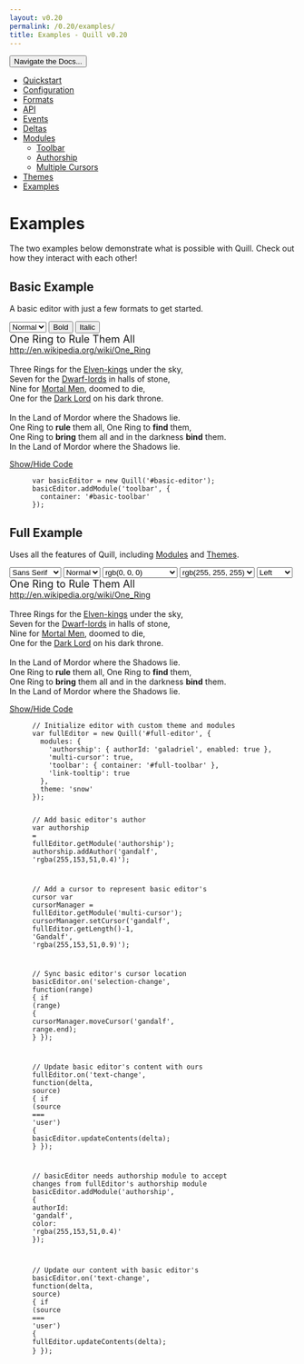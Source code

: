 ```yaml
---
layout: v0.20
permalink: /0.20/examples/
title: Examples - Quill v0.20
---
```

<div class="container">
  <div id="sidebar-dropdown">
    <div class="btn-group">
      <button class="btn btn-default dropdown-toggle" data-toggle="dropdown" type="button">Navigate the Docs... <span class="caret"></span></button>
      <ul class="dropdown-menu" role="menu">
        <li>
          <a href="/0.20/docs/quickstart/">Quickstart</a>
        </li>
        <li>
          <a href="/0.20/docs/configuration/">Configuration</a>
        </li>
        <li>
          <a href="/0.20/docs/formats/">Formats</a>
        </li>
        <li>
          <a href="/0.20/docs/api/">API</a>
        </li>
        <li>
          <a href="/0.20/docs/events/">Events</a>
        </li>
        <li>
          <a href="/0.20/docs/deltas/">Deltas</a>
        </li>
        <li>
          <a href="/0.20/docs/modules/">Modules</a>
          <ul>
            <li>
              <a href="/0.20/docs/modules/toolbar/">Toolbar</a>
            </li>
            <li>
              <a href="/0.20/docs/modules/authorship/">Authorship</a>
            </li>
            <li>
              <a href="/0.20/docs/modules/multi-cursors/">Multiple Cursors</a>
            </li>
          </ul>
        </li>
        <li>
          <a href="/0.20/docs/themes/">Themes</a>
        </li>
        <li class="active">
          <a href="/0.20/examples/">Examples</a>
        </li>
      </ul>
    </div>
  </div>
  <div class="row">
    <div class="col-sm-9" id="docs-container">
      <div id="examples-container">
        <h1 id="examples">Examples</h1>
        <p>The two examples below demonstrate what is possible with Quill. Check out how they interact with each other!</p>
        <h2 id="basic-example">Basic Example</h2>
        <p>A basic editor with just a few formats to get started.</p>
        <div class="quill-wrapper">
          <div class="toolbar" id="basic-toolbar">
            <select class="ql-size" title="Size">
              <option value="10px">
                Small
              </option>
              <option selected value="13px">
                Normal
              </option>
              <option value="18px">
                Large
              </option>
              <option value="32px">
                Huge
              </option>
            </select> <button class="ql-bold">Bold</button> <button class="ql-italic">Italic</button>
          </div>
          <div class="editor" id="basic-editor">
            <div><span style="font-size: 18px;">One Ring to Rule Them All</span></div>
<div><a href="http://en.wikipedia.org/wiki/One_Ring">http://en.wikipedia.org/wiki/One_Ring</a></div>
<div><br></div>
<div><span>Three Rings for the </span><u>Elven-kings</u><span> under the sky,</span></div>
<div><span>Seven for the </span><u>Dwarf-lords</u><span> in halls of stone,</span></div>
<div><span>Nine for </span><u>Mortal Men</u><span>, doomed to die,</span></div>
<div><span>One for the </span><u>Dark Lord</u><span> on his dark throne.</span></div>
<div><br></div>
<div><span>In the Land of Mordor where the Shadows lie.</span></div>
<div><span>One Ring to </span><b>rule</b><span> them all, One Ring to </span><b>find</b><span> them,</span></div>
<div><span>One Ring to </span><b>bring</b><span> them all and in the darkness </span><b>bind</b><span> them.</span></div>
<div><span>In the Land of Mordor where the Shadows lie.</span></div>
          </div>
        </div>
        <p><a class="accordian-toggle" data-toggle="collapse" href="#basic-collapse">Show/Hide Code</a></p>
        <div class="accordian-body collapse" id="basic-collapse">
          <figure class="highlight">
            <pre>
<code class="language-javascript" data-lang="javascript"><span class="kd">var</span> <span class="nx">basicEditor</span> <span class="o">=</span> <span class="k">new</span> <span class="nx">Quill</span><span class="p">(</span><span class="s1">'#basic-editor'</span><span class="p">);</span>
<span class="nx">basicEditor</span><span class="p">.</span><span class="nx">addModule</span><span class="p">(</span><span class="s1">'toolbar'</span><span class="p">,</span> <span class="p">{</span>
  <span class="na">container</span><span class="p">:</span> <span class="s1">'#basic-toolbar'</span>
<span class="p">});</span></code>
</pre>
          </figure>
        </div>
        <h2 id="full-example">Full Example</h2>
        <p>Uses all the features of Quill, including <a href="/0.20/docs/modules/">Modules</a> and <a href="/0.20/docs/themes/">Themes</a>.</p>
        <div class="quill-wrapper">
          <div class="toolbar" id="full-toolbar">
            <span class="ql-format-group"><select class="ql-font" title="Font">
              <option selected value="sans-serif">
                Sans Serif
              </option>
              <option value="serif">
                Serif
              </option>
              <option value="monospace">
                Monospace
              </option>
            </select> <select class="ql-size" title="Size">
              <option value="10px">
                Small
              </option>
              <option selected value="13px">
                Normal
              </option>
              <option value="18px">
                Large
              </option>
              <option value="32px">
                Huge
              </option>
            </select></span> <span class="ql-format-group"><span class="ql-format-button ql-bold" title="Bold"></span> <span class="ql-format-separator"></span> <span class="ql-format-button ql-italic" title="Italic"></span> <span class="ql-format-separator"></span> <span class="ql-format-button ql-underline" title="Underline"></span> <span class="ql-format-separator"></span> <span class="ql-format-button ql-strike" title="Strikethrough"></span></span> <span class="ql-format-group"><select class="ql-color" title="Text Color">
              <option label="rgb(0, 0, 0)" selected value="rgb(0, 0, 0)">
                </option>
              <option label="rgb(230, 0, 0)" value="rgb(230, 0, 0)">
                </option>
              <option label="rgb(255, 153, 0)" value="rgb(255, 153, 0)">
                </option>
              <option label="rgb(255, 255, 0)" value="rgb(255, 255, 0)">
                </option>
              <option label="rgb(0, 138, 0)" value="rgb(0, 138, 0)">
                </option>
              <option label="rgb(0, 102, 204)" value="rgb(0, 102, 204)">
                </option>
              <option label="rgb(153, 51, 255)" value="rgb(153, 51, 255)">
                </option>
              <option label="rgb(255, 255, 255)" value="rgb(255, 255, 255)">
                </option>
              <option label="rgb(250, 204, 204)" value="rgb(250, 204, 204)">
                </option>
              <option label="rgb(255, 235, 204)" value="rgb(255, 235, 204)">
                </option>
              <option label="rgb(255, 255, 204)" value="rgb(255, 255, 204)">
                </option>
              <option label="rgb(204, 232, 204)" value="rgb(204, 232, 204)">
                </option>
              <option label="rgb(204, 224, 245)" value="rgb(204, 224, 245)">
                </option>
              <option label="rgb(235, 214, 255)" value="rgb(235, 214, 255)">
                </option>
              <option label="rgb(187, 187, 187)" value="rgb(187, 187, 187)">
                </option>
              <option label="rgb(240, 102, 102)" value="rgb(240, 102, 102)">
                </option>
              <option label="rgb(255, 194, 102)" value="rgb(255, 194, 102)">
                </option>
              <option label="rgb(255, 255, 102)" value="rgb(255, 255, 102)">
                </option>
              <option label="rgb(102, 185, 102)" value="rgb(102, 185, 102)">
                </option>
              <option label="rgb(102, 163, 224)" value="rgb(102, 163, 224)">
                </option>
              <option label="rgb(194, 133, 255)" value="rgb(194, 133, 255)">
                </option>
              <option label="rgb(136, 136, 136)" value="rgb(136, 136, 136)">
                </option>
              <option label="rgb(161, 0, 0)" value="rgb(161, 0, 0)">
                </option>
              <option label="rgb(178, 107, 0)" value="rgb(178, 107, 0)">
                </option>
              <option label="rgb(178, 178, 0)" value="rgb(178, 178, 0)">
                </option>
              <option label="rgb(0, 97, 0)" value="rgb(0, 97, 0)">
                </option>
              <option label="rgb(0, 71, 178)" value="rgb(0, 71, 178)">
                </option>
              <option label="rgb(107, 36, 178)" value="rgb(107, 36, 178)">
                </option>
              <option label="rgb(68, 68, 68)" value="rgb(68, 68, 68)">
                </option>
              <option label="rgb(92, 0, 0)" value="rgb(92, 0, 0)">
                </option>
              <option label="rgb(102, 61, 0)" value="rgb(102, 61, 0)">
                </option>
              <option label="rgb(102, 102, 0)" value="rgb(102, 102, 0)">
                </option>
              <option label="rgb(0, 55, 0)" value="rgb(0, 55, 0)">
                </option>
              <option label="rgb(0, 41, 102)" value="rgb(0, 41, 102)">
                </option>
              <option label="rgb(61, 20, 102)" value="rgb(61, 20, 102)">
                </option>
            </select> <span class="ql-format-separator"></span> <select class="ql-background" title="Background Color">
              <option label="rgb(0, 0, 0)" value="rgb(0, 0, 0)">
                </option>
              <option label="rgb(230, 0, 0)" value="rgb(230, 0, 0)">
                </option>
              <option label="rgb(255, 153, 0)" value="rgb(255, 153, 0)">
                </option>
              <option label="rgb(255, 255, 0)" value="rgb(255, 255, 0)">
                </option>
              <option label="rgb(0, 138, 0)" value="rgb(0, 138, 0)">
                </option>
              <option label="rgb(0, 102, 204)" value="rgb(0, 102, 204)">
                </option>
              <option label="rgb(153, 51, 255)" value="rgb(153, 51, 255)">
                </option>
              <option label="rgb(255, 255, 255)" selected value="rgb(255, 255, 255)">
                </option>
              <option label="rgb(250, 204, 204)" value="rgb(250, 204, 204)">
                </option>
              <option label="rgb(255, 235, 204)" value="rgb(255, 235, 204)">
                </option>
              <option label="rgb(255, 255, 204)" value="rgb(255, 255, 204)">
                </option>
              <option label="rgb(204, 232, 204)" value="rgb(204, 232, 204)">
                </option>
              <option label="rgb(204, 224, 245)" value="rgb(204, 224, 245)">
                </option>
              <option label="rgb(235, 214, 255)" value="rgb(235, 214, 255)">
                </option>
              <option label="rgb(187, 187, 187)" value="rgb(187, 187, 187)">
                </option>
              <option label="rgb(240, 102, 102)" value="rgb(240, 102, 102)">
                </option>
              <option label="rgb(255, 194, 102)" value="rgb(255, 194, 102)">
                </option>
              <option label="rgb(255, 255, 102)" value="rgb(255, 255, 102)">
                </option>
              <option label="rgb(102, 185, 102)" value="rgb(102, 185, 102)">
                </option>
              <option label="rgb(102, 163, 224)" value="rgb(102, 163, 224)">
                </option>
              <option label="rgb(194, 133, 255)" value="rgb(194, 133, 255)">
                </option>
              <option label="rgb(136, 136, 136)" value="rgb(136, 136, 136)">
                </option>
              <option label="rgb(161, 0, 0)" value="rgb(161, 0, 0)">
                </option>
              <option label="rgb(178, 107, 0)" value="rgb(178, 107, 0)">
                </option>
              <option label="rgb(178, 178, 0)" value="rgb(178, 178, 0)">
                </option>
              <option label="rgb(0, 97, 0)" value="rgb(0, 97, 0)">
                </option>
              <option label="rgb(0, 71, 178)" value="rgb(0, 71, 178)">
                </option>
              <option label="rgb(107, 36, 178)" value="rgb(107, 36, 178)">
                </option>
              <option label="rgb(68, 68, 68)" value="rgb(68, 68, 68)">
                </option>
              <option label="rgb(92, 0, 0)" value="rgb(92, 0, 0)">
                </option>
              <option label="rgb(102, 61, 0)" value="rgb(102, 61, 0)">
                </option>
              <option label="rgb(102, 102, 0)" value="rgb(102, 102, 0)">
                </option>
              <option label="rgb(0, 55, 0)" value="rgb(0, 55, 0)">
                </option>
              <option label="rgb(0, 41, 102)" value="rgb(0, 41, 102)">
                </option>
              <option label="rgb(61, 20, 102)" value="rgb(61, 20, 102)">
                </option>
            </select></span> <span class="ql-format-group"><span class="ql-format-button ql-list" title="List"></span> <span class="ql-format-separator"></span> <span class="ql-format-button ql-bullet" title="Bullet"></span> <span class="ql-format-separator"></span> <select class="ql-align" title="Text Alignment">
              <option label="Left" selected value="left">
                </option>
              <option label="Center" value="center">
                </option>
              <option label="Right" value="right">
                </option>
              <option label="Justify" value="justify">
                </option>
            </select></span> <span class="ql-format-group"><span class="ql-format-button ql-link" title="Link"></span></span>
          </div>
          <div class="editor" id="full-editor">
            <div><span style="font-size: 18px;">One Ring to Rule Them All</span></div>
<div><a href="http://en.wikipedia.org/wiki/One_Ring">http://en.wikipedia.org/wiki/One_Ring</a></div>
<div><br></div>
<div><span>Three Rings for the </span><u>Elven-kings</u><span> under the sky,</span></div>
<div><span>Seven for the </span><u>Dwarf-lords</u><span> in halls of stone,</span></div>
<div><span>Nine for </span><u>Mortal Men</u><span>, doomed to die,</span></div>
<div><span>One for the </span><u>Dark Lord</u><span> on his dark throne.</span></div>
<div><br></div>
<div><span>In the Land of Mordor where the Shadows lie.</span></div>
<div><span>One Ring to </span><b>rule</b><span> them all, One Ring to </span><b>find</b><span> them,</span></div>
<div><span>One Ring to </span><b>bring</b><span> them all and in the darkness </span><b>bind</b><span> them.</span></div>
<div><span>In the Land of Mordor where the Shadows lie.</span></div>
          </div>
        </div>
        <p><a class="accordian-toggle" data-toggle="collapse" href="#full-collapse">Show/Hide Code</a></p>
        <div class="accordian-body collapse" id="full-collapse">
          <figure class="highlight">
            <pre>
<code class="language-javascript" data-lang="javascript"><span class="c1">// Initialize editor with custom theme and modules</span>
<span class="kd">var</span> <span class="nx">fullEditor</span> <span class="o">=</span> <span class="k">new</span> <span class="nx">Quill</span><span class="p">(</span><span class="s1">'#full-editor'</span><span class="p">,</span> <span class="p">{</span>
  <span class="na">modules</span><span class="p">:</span> <span class="p">{</span>
    <span class="s1">'authorship'</span><span class="p">:</span> <span class="p">{</span> <span class="nl">authorId</span><span class="p">:</span> <span class="s1">'galadriel'</span><span class="p">,</span> <span class="na">enabled</span><span class="p">:</span> <span class="kc">true</span> <span class="p">},</span>
    <span class="s1">'multi-cursor'</span><span class="p">:</span> <span class="kc">true</span><span class="p">,</span>
    <span class="s1">'toolbar'</span><span class="p">:</span> <span class="p">{</span> <span class="nl">container</span><span class="p">:</span> <span class="s1">'#full-toolbar'</span> <span class="p">},</span>
    <span class="s1">'link-tooltip'</span><span class="err">:</span> <span class="kc">true</span>
  <span class="p">},</span>
  <span class="nx">theme</span><span class="err">:</span> <span class="s1">'snow'</span>
<span class="p">});</span>

<span class="c1">// Add basic editor's author</span>
<span class="kd">var</span> <span class="nx">authorship</span> <span class="o">=</span> <span class="nx">fullEditor</span><span class="p">.</span><span class="nx">getModule</span><span class="p">(</span><span class="s1">'authorship'</span><span class="p">);</span>
<span class="nx">authorship</span><span class="p">.</span><span class="nx">addAuthor</span><span class="p">(</span><span class="s1">'gandalf'</span><span class="p">,</span> <span class="s1">'rgba(255,153,51,0.4)'</span><span class="p">);</span>

<span class="c1">// Add a cursor to represent basic editor's cursor</span>
<span class="kd">var</span> <span class="nx">cursorManager</span> <span class="o">=</span> <span class="nx">fullEditor</span><span class="p">.</span><span class="nx">getModule</span><span class="p">(</span><span class="s1">'multi-cursor'</span><span class="p">);</span>
<span class="nx">cursorManager</span><span class="p">.</span><span class="nx">setCursor</span><span class="p">(</span><span class="s1">'gandalf'</span><span class="p">,</span> <span class="nx">fullEditor</span><span class="p">.</span><span class="nx">getLength</span><span class="p">()</span><span class="o">-</span><span class="mi">1</span><span class="p">,</span> <span class="s1">'Gandalf'</span><span class="p">,</span> <span class="s1">'rgba(255,153,51,0.9)'</span><span class="p">);</span>

<span class="c1">// Sync basic editor's cursor location</span>
<span class="nx">basicEditor</span><span class="p">.</span><span class="nx">on</span><span class="p">(</span><span class="s1">'selection-change'</span><span class="p">,</span> <span class="kd">function</span><span class="p">(</span><span class="nx">range</span><span class="p">)</span> <span class="p">{</span>
  <span class="k">if</span> <span class="p">(</span><span class="nx">range</span><span class="p">)</span> <span class="p">{</span>
    <span class="nx">cursorManager</span><span class="p">.</span><span class="nx">moveCursor</span><span class="p">(</span><span class="s1">'gandalf'</span><span class="p">,</span> <span class="nx">range</span><span class="p">.</span><span class="nx">end</span><span class="p">);</span>
  <span class="p">}</span>
<span class="p">});</span>

<span class="c1">// Update basic editor's content with ours</span>
<span class="nx">fullEditor</span><span class="p">.</span><span class="nx">on</span><span class="p">(</span><span class="s1">'text-change'</span><span class="p">,</span> <span class="kd">function</span><span class="p">(</span><span class="nx">delta</span><span class="p">,</span> <span class="nx">source</span><span class="p">)</span> <span class="p">{</span>
  <span class="k">if</span> <span class="p">(</span><span class="nx">source</span> <span class="o">===</span> <span class="s1">'user'</span><span class="p">)</span> <span class="p">{</span>
    <span class="nx">basicEditor</span><span class="p">.</span><span class="nx">updateContents</span><span class="p">(</span><span class="nx">delta</span><span class="p">);</span>
  <span class="p">}</span>
<span class="p">});</span>

<span class="c1">// basicEditor needs authorship module to accept changes from fullEditor's authorship module</span>
<span class="nx">basicEditor</span><span class="p">.</span><span class="nx">addModule</span><span class="p">(</span><span class="s1">'authorship'</span><span class="p">,</span> <span class="p">{</span>
  <span class="na">authorId</span><span class="p">:</span> <span class="s1">'gandalf'</span><span class="p">,</span>
  <span class="na">color</span><span class="p">:</span> <span class="s1">'rgba(255,153,51,0.4)'</span>
<span class="p">});</span>

<span class="c1">// Update our content with basic editor's</span>
<span class="nx">basicEditor</span><span class="p">.</span><span class="nx">on</span><span class="p">(</span><span class="s1">'text-change'</span><span class="p">,</span> <span class="kd">function</span><span class="p">(</span><span class="nx">delta</span><span class="p">,</span> <span class="nx">source</span><span class="p">)</span> <span class="p">{</span>
  <span class="k">if</span> <span class="p">(</span><span class="nx">source</span> <span class="o">===</span> <span class="s1">'user'</span><span class="p">)</span> <span class="p">{</span>
    <span class="nx">fullEditor</span><span class="p">.</span><span class="nx">updateContents</span><span class="p">(</span><span class="nx">delta</span><span class="p">);</span>
  <span class="p">}</span>
<span class="p">});</span></code>
</pre>
          </figure>
        </div>
        <script src="//cdn.quilljs.com/0.20.1/quill.js">
        </script>
        <script>
        var basicEditor = new Quill('#basic-editor');
        basicEditor.addModule('toolbar', {
        container: '#basic-toolbar'
        });
        // Initialize editor with custom theme and modules
        var fullEditor = new Quill('#full-editor', {
        modules: {
        'authorship': { authorId: 'galadriel', enabled: true },
        'multi-cursor': true,
        'toolbar': { container: '#full-toolbar' },
        'link-tooltip': true
        },
        theme: 'snow'
        });

        // Add basic editor's author
        var authorship = fullEditor.getModule('authorship');
        authorship.addAuthor('gandalf', 'rgba(255,153,51,0.4)');

        // Add a cursor to represent basic editor's cursor
        var cursorManager = fullEditor.getModule('multi-cursor');
        cursorManager.setCursor('gandalf', fullEditor.getLength()-1, 'Gandalf', 'rgba(255,153,51,0.9)');

        // Sync basic editor's cursor location
        basicEditor.on('selection-change', function(range) {
        if (range) {
        cursorManager.moveCursor('gandalf', range.end);
        }
        });

        // Update basic editor's content with ours
        fullEditor.on('text-change', function(delta, source) {
        if (source === 'user') {
        basicEditor.updateContents(delta);
        }
        });

        // basicEditor needs authorship module to accept changes from fullEditor's authorship module
        basicEditor.addModule('authorship', {
        authorId: 'gandalf',
        color: 'rgba(255,153,51,0.4)'
        });

        // Update our content with basic editor's
        basicEditor.on('text-change', function(delta, source) {
        if (source === 'user') {
        fullEditor.updateContents(delta);
        }
        });

        </script>
      </div>
    </div>
    <div class="col-sm-3" id="sidebar-container">
      <div class="sidebar-nav" data-offset-top="40" data-spy="affix">
        <ul class="nav">
          <li>
            <a href="/0.20/docs/quickstart/">Quickstart</a>
          </li>
          <li>
            <a href="/0.20/docs/configuration/">Configuration</a>
          </li>
          <li>
            <a href="/0.20/docs/formats/">Formats</a>
          </li>
          <li>
            <a href="/0.20/docs/api/">API</a>
          </li>
          <li>
            <a href="/0.20/docs/events/">Events</a>
          </li>
          <li>
            <a href="/0.20/docs/deltas/">Deltas</a>
          </li>
          <li>
            <a href="/0.20/docs/modules/">Modules</a>
            <ul class="nav">
              <li>
                <a href="/0.20/docs/modules/toolbar/">Toolbar</a>
              </li>
              <li>
                <a href="/0.20/docs/modules/authorship/">Authorship</a>
              </li>
              <li>
                <a href="/0.20/docs/modules/multi-cursors/">Multiple Cursors</a>
              </li>
            </ul>
          </li>
          <li>
            <a href="/0.20/docs/themes/">Themes</a>
          </li>
          <li class="active">
            <a href="/0.20/examples/">Examples</a>
          </li>
        </ul>
      </div>
    </div>
  </div>
</div>
<script src="//ajax.googleapis.com/ajax/libs/jquery/1.11.0/jquery.min.js"></script>
<script src="//netdna.bootstrapcdn.com/bootstrap/3.3.4/js/bootstrap.min.js"></script>